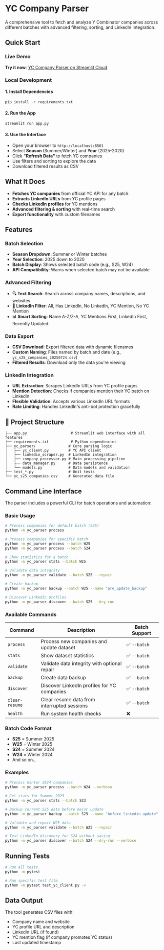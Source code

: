 # YC Company Parser

A comprehensive tool to fetch and analyze Y Combinator companies across different batches with advanced filtering, sorting, and LinkedIn integration.

## Quick Start

### **Live Demo**
**Try it now**: [YC Company Parser on Streamlit Cloud](https://yc-scraper-test.streamlit.app)

### **Local Development**

#### 1. Install Dependencies
```bash
pip install -r requirements.txt
```

#### 2. Run the App
```bash
streamlit run app.py
```

#### 3. Use the Interface
- Open your browser to `http://localhost:8501`
- Select **Season** (Summer/Winter) and **Year** (2025-2020)
- Click **"Refresh Data"** to fetch YC companies
- Use filters and sorting to explore the data
- Download filtered results as CSV



## What It Does

- **Fetches YC companies** from official YC API for any batch
- **Extracts LinkedIn URLs** from YC profile pages  
- **Checks LinkedIn profiles** for YC mentions
- **Advanced filtering & sorting** with real-time search
- **Export functionality** with custom filenames

## Features

### **Batch Selection**
- **Season Dropdown**: Summer or Winter batches
- **Year Selection**: 2025 down to 2020
- **Batch Display**: Shows selected batch code (e.g., S25, W24)
- **API Compatibility**: Warns when selected batch may not be available

### **Advanced Filtering**
- **🔍 Text Search**: Search across company names, descriptions, and websites
- **🔗 LinkedIn Filter**: All, Has LinkedIn, No LinkedIn, YC Mention, No YC Mention
- **📊 Smart Sorting**: Name A-Z/Z-A, YC Mentions First, LinkedIn First, Recently Updated

### **Data Export**
- **CSV Download**: Export filtered data with dynamic filenames
- **Custom Naming**: Files named by batch and date (e.g., `yc_s25_companies_20250724.csv`)
- **Filtered Results**: Download only the data you're viewing

### **LinkedIn Integration**
- **URL Extraction**: Scrapes LinkedIn URLs from YC profile pages
- **Mention Detection**: Checks if companies mention their YC batch on LinkedIn
- **Flexible Validation**: Accepts various LinkedIn URL formats
- **Rate Limiting**: Handles LinkedIn's anti-bot protection gracefully

## 📁 Project Structure

```
├── app.py                    # Streamlit web interface with all features
├── requirements.txt          # Python dependencies
├── yc_parser/               # Core parsing logic
│   ├── yc_client.py         # YC API client
│   ├── linkedin_scraper.py  # LinkedIn integration
│   ├── company_processor.py # Main processing pipeline
│   ├── data_manager.py      # Data persistence
│   └── models.py            # Data models and validation
├── test_*.py                # Unit tests
└── yc_s25_companies.csv     # Generated data file
```

## Command Line Interface

The parser includes a powerful CLI for batch operations and automation:

### Basic Usage

```bash
# Process companies for default batch (S25)
python -m yc_parser process

# Process companies for specific batch
python -m yc_parser process --batch W25
python -m yc_parser process --batch S24

# Show statistics for a batch
python -m yc_parser stats --batch W25

# Validate data integrity
python -m yc_parser validate --batch S25 --repair

# Create backup
python -m yc_parser backup --batch W25 --name "pre_update_backup"

# Discover LinkedIn profiles
python -m yc_parser discover --batch S25 --dry-run
```

### Available Commands

| Command | Description | Batch Support |
|---------|-------------|---------------|
| `process` | Process new companies and update dataset | ✅ `--batch` |
| `stats` | Show dataset statistics | ✅ `--batch` |
| `validate` | Validate data integrity with optional repair | ✅ `--batch` |
| `backup` | Create data backup | ✅ `--batch` |
| `discover` | Discover LinkedIn profiles for YC companies | ✅ `--batch` |
| `clear-resume` | Clear resume data from interrupted sessions | ✅ `--batch` |
| `health` | Run system health checks | ❌ |

### Batch Code Format

- **S25** = Summer 2025
- **W25** = Winter 2025  
- **S24** = Summer 2024
- **W24** = Winter 2024
- And so on...

### Examples

```bash
# Process Winter 2024 companies
python -m yc_parser process --batch W24 --verbose

# Get stats for Summer 2023
python -m yc_parser stats --batch S23

# Backup current S25 data before major update
python -m yc_parser backup --batch S25 --name "before_linkedin_update"

# Validate and repair W25 data
python -m yc_parser validate --batch W25 --repair

# Test LinkedIn discovery for S24 without saving
python -m yc_parser discover --batch S24 --dry-run --verbose
```

## Running Tests

```bash
# Run all tests
python -m pytest

# Run specific test file
python -m pytest test_yc_client.py -v
```

## Data Output

The tool generates CSV files with:
- Company name and website
- YC profile URL and description
- LinkedIn URL (if found)
- YC mention flag (if company promotes YC status)
- Last updated timestamp

